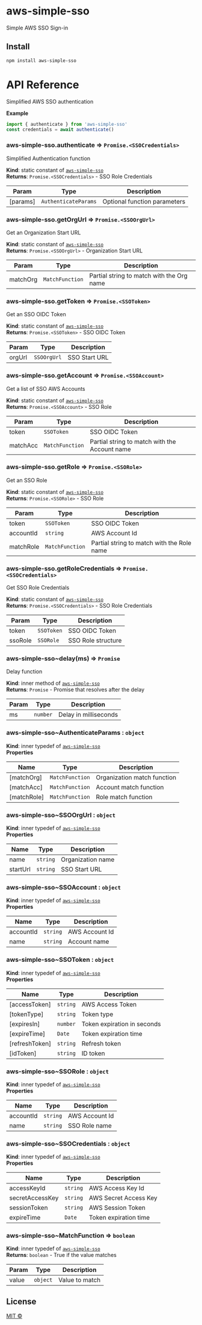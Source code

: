# aws-simple-sso

Simple AWS SSO Sign-in

## Install

```bash
npm install aws-simple-sso
```

# API Reference
Simplified AWS SSO authentication

**Example**  
```js
import { authenticate } from 'aws-simple-sso'
const credentials = await authenticate()
```
<a name="module_aws-simple-sso.authenticate"></a>

### aws-simple-sso.authenticate ⇒ <code>Promise.&lt;SSOCredentials&gt;</code>
Simplified Authentication function

**Kind**: static constant of [<code>aws-simple-sso</code>](#module_aws-simple-sso)  
**Returns**: <code>Promise.&lt;SSOCredentials&gt;</code> - SSO Role Credentials  

| Param | Type | Description |
| --- | --- | --- |
| [params] | <code>AuthenticateParams</code> | Optional function parameters |

<a name="module_aws-simple-sso.getOrgUrl"></a>

### aws-simple-sso.getOrgUrl ⇒ <code>Promise.&lt;SSOOrgUrl&gt;</code>
Get an Organization Start URL

**Kind**: static constant of [<code>aws-simple-sso</code>](#module_aws-simple-sso)  
**Returns**: <code>Promise.&lt;SSOOrgUrl&gt;</code> - Organization Start URL  

| Param | Type | Description |
| --- | --- | --- |
| matchOrg | <code>MatchFunction</code> | Partial string to match with the Org name |

<a name="module_aws-simple-sso.getToken"></a>

### aws-simple-sso.getToken ⇒ <code>Promise.&lt;SSOToken&gt;</code>
Get an SSO OIDC Token

**Kind**: static constant of [<code>aws-simple-sso</code>](#module_aws-simple-sso)  
**Returns**: <code>Promise.&lt;SSOToken&gt;</code> - SSO OIDC Token  

| Param | Type | Description |
| --- | --- | --- |
| orgUrl | <code>SSOOrgUrl</code> | SSO Start URL |

<a name="module_aws-simple-sso.getAccount"></a>

### aws-simple-sso.getAccount ⇒ <code>Promise.&lt;SSOAccount&gt;</code>
Get a list of SSO AWS Accounts

**Kind**: static constant of [<code>aws-simple-sso</code>](#module_aws-simple-sso)  
**Returns**: <code>Promise.&lt;SSOAccount&gt;</code> - SSO Role  

| Param | Type | Description |
| --- | --- | --- |
| token | <code>SSOToken</code> | SSO OIDC Token |
| matchAcc | <code>MatchFunction</code> | Partial string to match with the Account name |

<a name="module_aws-simple-sso.getRole"></a>

### aws-simple-sso.getRole ⇒ <code>Promise.&lt;SSORole&gt;</code>
Get an SSO Role

**Kind**: static constant of [<code>aws-simple-sso</code>](#module_aws-simple-sso)  
**Returns**: <code>Promise.&lt;SSORole&gt;</code> - SSO Role  

| Param | Type | Description |
| --- | --- | --- |
| token | <code>SSOToken</code> | SSO OIDC Token |
| accountId | <code>string</code> | AWS Account Id |
| matchRole | <code>MatchFunction</code> | Partial string to match with the Role name |

<a name="module_aws-simple-sso.getRoleCredentials"></a>

### aws-simple-sso.getRoleCredentials ⇒ <code>Promise.&lt;SSOCredentials&gt;</code>
Get SSO Role Credentials

**Kind**: static constant of [<code>aws-simple-sso</code>](#module_aws-simple-sso)  
**Returns**: <code>Promise.&lt;SSOCredentials&gt;</code> - SSO Role Credentials  

| Param | Type | Description |
| --- | --- | --- |
| token | <code>SSOToken</code> | SSO OIDC Token |
| ssoRole | <code>SSORole</code> | SSO Role structure |

<a name="module_aws-simple-sso..delay"></a>

### aws-simple-sso~delay(ms) ⇒ <code>Promise</code>
Delay function

**Kind**: inner method of [<code>aws-simple-sso</code>](#module_aws-simple-sso)  
**Returns**: <code>Promise</code> - Promise that resolves after the delay  

| Param | Type | Description |
| --- | --- | --- |
| ms | <code>number</code> | Delay in milliseconds |

<a name="module_aws-simple-sso..AuthenticateParams"></a>

### aws-simple-sso~AuthenticateParams : <code>object</code>
**Kind**: inner typedef of [<code>aws-simple-sso</code>](#module_aws-simple-sso)  
**Properties**

| Name | Type | Description |
| --- | --- | --- |
| [matchOrg] | <code>MatchFunction</code> | Organization match function |
| [matchAcc] | <code>MatchFunction</code> | Account match function |
| [matchRole] | <code>MatchFunction</code> | Role match function |

<a name="module_aws-simple-sso..SSOOrgUrl"></a>

### aws-simple-sso~SSOOrgUrl : <code>object</code>
**Kind**: inner typedef of [<code>aws-simple-sso</code>](#module_aws-simple-sso)  
**Properties**

| Name | Type | Description |
| --- | --- | --- |
| name | <code>string</code> | Organization name |
| startUrl | <code>string</code> | SSO Start URL |

<a name="module_aws-simple-sso..SSOAccount"></a>

### aws-simple-sso~SSOAccount : <code>object</code>
**Kind**: inner typedef of [<code>aws-simple-sso</code>](#module_aws-simple-sso)  
**Properties**

| Name | Type | Description |
| --- | --- | --- |
| accountId | <code>string</code> | AWS Account Id |
| name | <code>string</code> | Account name |

<a name="module_aws-simple-sso..SSOToken"></a>

### aws-simple-sso~SSOToken : <code>object</code>
**Kind**: inner typedef of [<code>aws-simple-sso</code>](#module_aws-simple-sso)  
**Properties**

| Name | Type | Description |
| --- | --- | --- |
| [accessToken] | <code>string</code> | AWS Access Token |
| [tokenType] | <code>string</code> | Token type |
| [expiresIn] | <code>number</code> | Token expiration in seconds |
| [expireTime] | <code>Date</code> | Token expiration time |
| [refreshToken] | <code>string</code> | Refresh token |
| [idToken] | <code>string</code> | ID token |

<a name="module_aws-simple-sso..SSORole"></a>

### aws-simple-sso~SSORole : <code>object</code>
**Kind**: inner typedef of [<code>aws-simple-sso</code>](#module_aws-simple-sso)  
**Properties**

| Name | Type | Description |
| --- | --- | --- |
| accountId | <code>string</code> | AWS Account Id |
| name | <code>string</code> | SSO Role name |

<a name="module_aws-simple-sso..SSOCredentials"></a>

### aws-simple-sso~SSOCredentials : <code>object</code>
**Kind**: inner typedef of [<code>aws-simple-sso</code>](#module_aws-simple-sso)  
**Properties**

| Name | Type | Description |
| --- | --- | --- |
| accessKeyId | <code>string</code> | AWS Access Key Id |
| secretAccessKey | <code>string</code> | AWS Secret Access Key |
| sessionToken | <code>string</code> | AWS Session Token |
| expireTime | <code>Date</code> | Token expiration time |

<a name="module_aws-simple-sso..MatchFunction"></a>

### aws-simple-sso~MatchFunction ⇒ <code>boolean</code>
**Kind**: inner typedef of [<code>aws-simple-sso</code>](#module_aws-simple-sso)  
**Returns**: <code>boolean</code> - True if the value matches  

| Param | Type | Description |
| --- | --- | --- |
| value | <code>object</code> | Value to match |


## License

[MIT ©](https://github.com/barneyparker/aws-simple-sso/LICENSE)
